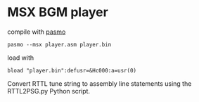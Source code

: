 # MSX BGM player

compile with [pasmo](http://pasmo.speccy.org/)

`pasmo --msx player.asm player.bin`

load with 

`bload "player.bin":defusr=&Hc000:a=usr(0)`

Convert RTTL tune string to assembly line statements using
the RTTL2PSG.py Python script.

